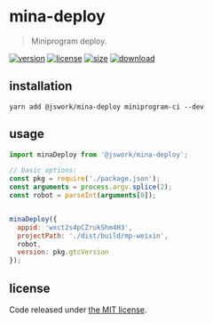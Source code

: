 # mina-deploy
> Miniprogram deploy.

[![version][version-image]][version-url]
[![license][license-image]][license-url]
[![size][size-image]][size-url]
[![download][download-image]][download-url]

## installation
```shell
yarn add @jswork/mina-deploy miniprogram-ci --dev
```

## usage
```js
import minaDeploy from '@jswork/mina-deploy';

// basic options:
const pkg = require('./package.json');
const arguments = process.argv.splice(2);
const robot = parseInt(arguments[0]);


minaDeploy({
  appid: 'wxct2s4pCZrukShm4H3',
  projectPath: './dist/build/mp-weixin',
  robot,
  version: pkg.gtcVersion
});
```

## license
Code released under [the MIT license](https://github.com/afeiship/mina-deploy/blob/master/LICENSE.txt).

[version-image]: https://img.shields.io/npm/v/@jswork/mina-deploy
[version-url]: https://npmjs.org/package/@jswork/mina-deploy

[license-image]: https://img.shields.io/npm/l/@jswork/mina-deploy
[license-url]: https://github.com/afeiship/mina-deploy/blob/master/LICENSE.txt

[size-image]: https://img.shields.io/bundlephobia/minzip/@jswork/mina-deploy
[size-url]: https://github.com/afeiship/mina-deploy/blob/master/dist/mina-deploy.min.js

[download-image]: https://img.shields.io/npm/dm/@jswork/mina-deploy
[download-url]: https://www.npmjs.com/package/@jswork/mina-deploy
